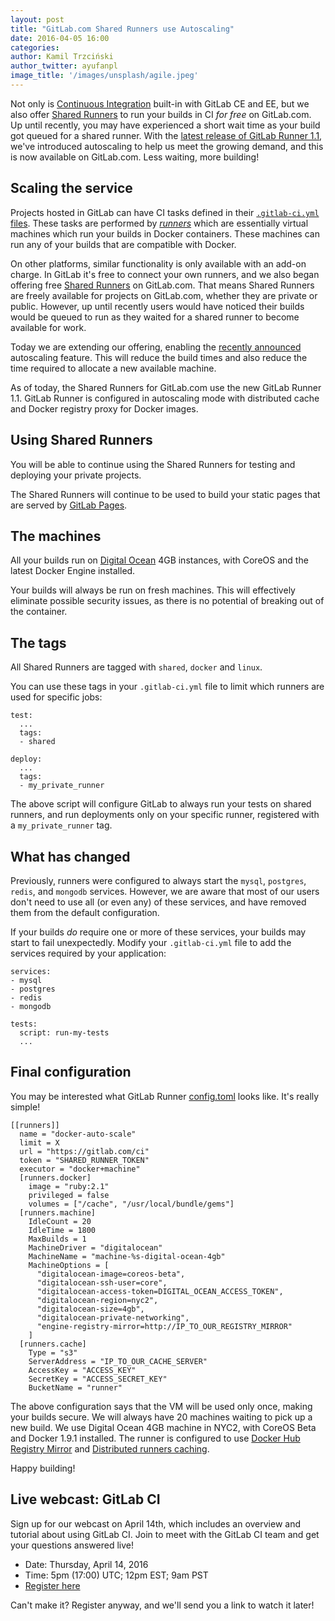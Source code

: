 ```yaml
---
layout: post
title: "GitLab.com Shared Runners use Autoscaling"
date: 2016-04-05 16:00
categories:
author: Kamil Trzciński
author_twitter: ayufanpl
image_title: '/images/unsplash/agile.jpeg'
---
```


Not only is [Continuous Integration][docs-ci] built-in with GitLab CE and EE,
but we also offer [Shared Runners][docs-runners] to run your builds in CI *for
free* on GitLab.com. Up until recently, you may have experienced a short wait
time as your build got queued for a shared runner. With the [latest release of
GitLab Runner 1.1][runner-release], we've introduced autoscaling to help us meet
the growing demand, and this is now available on GitLab.com. Less waiting, more
building!

<!--more-->

## Scaling the service

Projects hosted in GitLab can have CI tasks defined in their [`.gitlab-ci.yml`
files](http://doc.gitlab.com/ce/ci/yaml/README.html). These tasks are performed
by [*runners*][docs-runners] which are essentially virtual machines which run
your builds in Docker containers. These machines can run any of your builds that
are compatible with Docker.

On other platforms, similar functionality is only available with an add-on
charge. In GitLab it's free to connect your own runners, and we also began
offering free [Shared Runners][docs-runners] on GitLab.com. That means Shared
Runners are freely available for projects on GitLab.com, whether they are
private or public. However, up until recently users would have noticed their
builds would be queued to run as they waited for a shared runner to become
available for work.

Today we are extending our offering, enabling the [recently announced][runner-release]
autoscaling feature. This will reduce the build times and also reduce the time
required to allocate a new available machine.

As of today, the Shared Runners for GitLab.com use the new GitLab Runner 1.1.
GitLab Runner is configured in autoscaling mode with distributed cache and
Docker registry proxy for Docker images.

## Using Shared Runners

You will be able to continue using the Shared Runners for testing and deploying
your private projects.

The Shared Runners will continue to be used to build your static pages that
are served by [GitLab Pages][docs-pages].

## The machines

All your builds run on [Digital Ocean](https://www.digitalocean.com/) 4GB
instances, with CoreOS and the latest Docker Engine installed.

Your builds will always be run on fresh machines. This will effectively
eliminate possible security issues, as there is no potential of breaking
out of the container.

## The tags

All Shared Runners are tagged with `shared`, `docker` and `linux`.

You can use these tags in your `.gitlab-ci.yml` file to limit which runners are
used for specific jobs:

```
test:
  ...
  tags:
  - shared

deploy:
  ...
  tags:
  - my_private_runner
```

The above script will configure GitLab to always run your tests on shared
runners, and run deployments only on your specific runner, registered with
a `my_private_runner` tag.

## What has changed

Previously, runners were configured to always start the `mysql`, `postgres`,
`redis`, and `mongodb` services.
However, we are aware that most of our users don't need to use all (or even any)
of these services, and have removed them from the default configuration.

If your builds _do_ require one or more of these services, your builds may start
to fail unexpectedly. Modify your `.gitlab-ci.yml` file to add the services
required by your application:

```
services:
- mysql
- postgres
- redis
- mongodb

tests:
  script: run-my-tests
  ...
```

## Final configuration

You may be interested what GitLab Runner [config.toml][config-toml] looks like.
It's really simple!

```
[[runners]]
  name = "docker-auto-scale"
  limit = X
  url = "https://gitlab.com/ci"
  token = "SHARED_RUNNER_TOKEN"
  executor = "docker+machine"
  [runners.docker]
    image = "ruby:2.1"
    privileged = false
    volumes = ["/cache", "/usr/local/bundle/gems"]
  [runners.machine]
    IdleCount = 20
    IdleTime = 1800
    MaxBuilds = 1
    MachineDriver = "digitalocean"
    MachineName = "machine-%s-digital-ocean-4gb"
    MachineOptions = [
      "digitalocean-image=coreos-beta",
      "digitalocean-ssh-user=core",
      "digitalocean-access-token=DIGITAL_OCEAN_ACCESS_TOKEN",
      "digitalocean-region=nyc2",
      "digitalocean-size=4gb",
      "digitalocean-private-networking",
      "engine-registry-mirror=http://IP_TO_OUR_REGISTRY_MIRROR"
    ]
  [runners.cache]
    Type = "s3"
    ServerAddress = "IP_TO_OUR_CACHE_SERVER"
    AccessKey = "ACCESS_KEY"
    SecretKey = "ACCESS_SECRET_KEY"
    BucketName = "runner"
```

The above configuration says that the VM will be used only once, making your builds secure.
We will always have 20 machines waiting to pick up a new build.
We use Digital Ocean 4GB machine in NYC2, with CoreOS Beta and Docker 1.9.1 installed.
The runner is configured to use [Docker Hub Registry Mirror][docker-mirror] and [Distributed runners caching][docker-caching].

Happy building!

## Live webcast: GitLab CI

Sign up for our webcast on April 14th, which includes an overview and tutorial
about using GitLab CI. Join to meet with the GitLab CI team and get your questions
answered live!

- Date: Thursday, April 14, 2016
- Time: 5pm (17:00) UTC; 12pm EST; 9am PST
- [Register here](http://page.gitlab.com/apr-2016-gitlab-intro-ci-webcast.html)

Can't make it? Register anyway, and we'll send you a link to watch it later!

[docs-ci]: http://doc.gitlab.com/ce/ci/README.html
[docs-pages]: http://doc.gitlab.com/ee/pages/README.html
[docs-runners]: http://doc.gitlab.com/ce/ci/runners/README.html
[runner-release]: https://about.gitlab.com/2016/03/29/gitlab-runner-1-1-released/
[docker-mirror]: https://gitlab.com/gitlab-org/gitlab-ci-multi-runner/blob/master/docs/configuration/autoscale.md#distributed-docker-registry-mirroring
[docker-caching]: https://gitlab.com/gitlab-org/gitlab-ci-multi-runner/blob/master/docs/configuration/autoscale.md#distributed-runners-caching
[config-toml]: https://gitlab.com/gitlab-org/gitlab-ci-multi-runner/blob/master/docs/configuration/advanced-configuration.md
